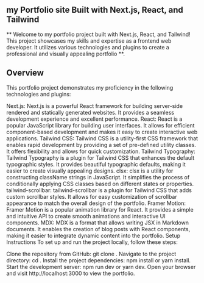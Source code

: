 ## my Portfolio site Built with Next.js, React, and Tailwind

** Welcome to my portfolio project built with Next.js, React, and Tailwind! This project showcases my skills and expertise as a frontend web developer. It utilizes various technologies and plugins to create a professional and visually appealing portfolio **.

## Overview

This portfolio project demonstrates my proficiency in the following technologies and plugins:

Next.js: Next.js is a powerful React framework for building server-side rendered and statically generated websites. It provides a seamless development experience and excellent performance.
React: React is a popular JavaScript library for building user interfaces. It allows for efficient component-based development and makes it easy to create interactive web applications.
Tailwind CSS: Tailwind CSS is a utility-first CSS framework that enables rapid development by providing a set of pre-defined utility classes. It offers flexibility and allows for quick customization.
Tailwind Typography: Tailwind Typography is a plugin for Tailwind CSS that enhances the default typographic styles. It provides beautiful typographic defaults, making it easier to create visually appealing designs.
clsx: clsx is a utility for constructing className strings in JavaScript. It simplifies the process of conditionally applying CSS classes based on different states or properties.
tailwind-scrollbar: tailwind-scrollbar is a plugin for Tailwind CSS that adds custom scrollbar styles. It allows for easy customization of scrollbar appearance to match the overall design of the portfolio.
Framer Motion: Framer Motion is a popular animation library for React. It provides a simple and intuitive API to create smooth animations and interactive UI components.
MDX: MDX is a format that allows writing JSX in Markdown documents. It enables the creation of blog posts with React components, making it easier to integrate dynamic content into the portfolio.
Setup Instructions
To set up and run the project locally, follow these steps:

Clone the repository from GitHub: git clone <repository-url>.
Navigate to the project directory: cd <project-directory>.
Install the project dependencies: npm install or yarn install.
Start the development server: npm run dev or yarn dev.
Open your browser and visit http://localhost:3000 to view the portfolio.

